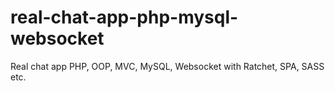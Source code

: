 # real-chat-app-php-mysql-websocket
Real chat app PHP, OOP, MVC, MySQL, Websocket with Ratchet, SPA, SASS etc.
